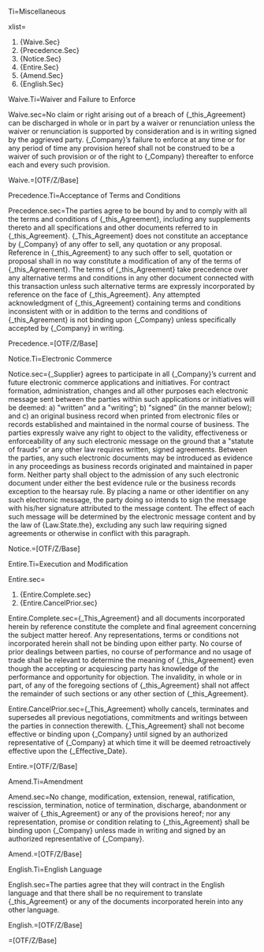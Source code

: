 Ti=Miscellaneous

xlist=<ol><li>{Waive.Sec}</li><li>{Precedence.Sec}</li><li>{Notice.Sec}</li><li>{Entire.Sec}</li><li>{Amend.Sec}</li><li>{English.Sec}</li></ol>

Waive.Ti=Waiver and Failure to Enforce

Waive.sec=No claim or right arising out of a breach of {_this_Agreement} can be discharged in whole or in part by a waiver or renunciation unless the waiver or renunciation is supported by consideration and is in writing signed by the aggrieved party. {_Company}’s failure to enforce at any time or for any period of time any provision hereof shall not be construed to be a waiver of such provision or of the right to {_Company} thereafter to enforce each and every such provision.

Waive.=[OTF/Z/Base]

Precedence.Ti=Acceptance of Terms and Conditions

Precedence.sec=The parties agree to be bound by and to comply with all the terms and conditions of {_this_Agreement}, including any supplements thereto and all specifications and other documents referred to in {_this_Agreement}. {_This_Agreement} does not constitute an acceptance by {_Company} of any offer to sell, any quotation or any proposal. Reference in {_this_Agreement} to any such offer to sell, quotation or proposal shall in no way constitute a modification of any of the terms of {_this_Agreement}. The terms of {_this_Agreement} take precedence over any alternative terms and conditions in any other document connected with this transaction unless such alternative terms are expressly incorporated by reference on the face of {_this_Agreement}. <span class="warning">Any attempted acknowledgment of {_this_Agreement} containing terms and conditions inconsistent with or in addition to the terms and conditions of {_this_Agreement} is not binding upon {_Company} unless specifically accepted by {_Company} in writing.</span>

Precedence.=[OTF/Z/Base]

Notice.Ti=Electronic Commerce

Notice.sec={_Supplier} agrees to participate in all {_Company}’s current and future electronic commerce applications and initiatives. For contract formation, administration, changes and all other purposes each electronic message sent between the parties within such applications or initiatives will be deemed: a) "written” and a "writing”; b) "signed” (in the manner below); and c) an original business record when printed from electronic files or records established and maintained in the normal course of business. The parties expressly waive any right to object to the validity, effectiveness or enforceability of any such electronic message on the ground that a "statute of frauds” or any other law requires written, signed agreements. Between the parties, any such electronic documents may be introduced as evidence in any proceedings as business records originated and maintained in paper form. Neither party shall object to the admission of any such electronic document under either the best evidence rule or the business records exception to the hearsay rule. By placing a name or other identifier on any such electronic message, the party doing so intends to sign the message with his/her signature attributed to the message content. The effect of each such message will be determined by the electronic message content and by the law of {Law.State.the}, excluding any such law requiring signed agreements or otherwise in conflict with this paragraph.

Notice.=[OTF/Z/Base]

Entire.Ti=Execution and Modification

Entire.sec=<ol><li>{Entire.Complete.sec}</li><li>{Entire.CancelPrior.sec}</li></ol>

Entire.Complete.sec={_This_Agreement} and all documents incorporated herein by reference constitute the complete and final agreement concerning the subject matter hereof. Any representations, terms or conditions not incorporated herein shall not be binding upon either party. No course of prior dealings between parties, no course of performance and no usage of trade shall be relevant to determine the meaning of {_this_Agreement} even though the accepting or acquiescing party has knowledge of the performance and opportunity for objection. The invalidity, in whole or in part, of any of the foregoing sections of {_this_Agreement} shall not affect the remainder of such sections or any other section of {_this_Agreement}.

Entire.CancelPrior.sec={_This_Agreement} wholly cancels, terminates and supersedes all previous negotiations, commitments and writings between the parties in connection therewith. {_This_Agreement} shall not become effective or binding upon {_Company} until signed by an authorized representative of {_Company} at which time it will be deemed retroactively effective upon the {_Effective_Date}.

Entire.=[OTF/Z/Base]

Amend.Ti=Amendment

Amend.sec=No change, modification, extension, renewal, ratification, rescission, termination, notice of termination, discharge, abandonment or waiver of {_this_Agreement} or any of the provisions hereof; nor any representation, promise or condition relating to {_this_Agreement} shall be binding upon {_Company} unless made in writing and signed by an authorized representative of {_Company}.

Amend.=[OTF/Z/Base]

English.Ti=English Language

English.sec=The parties agree that they will contract in the English language and that there shall be no requirement to translate {_this_Agreement} or any of the documents incorporated herein into any other language.

English.=[OTF/Z/Base]

=[OTF/Z/Base]
